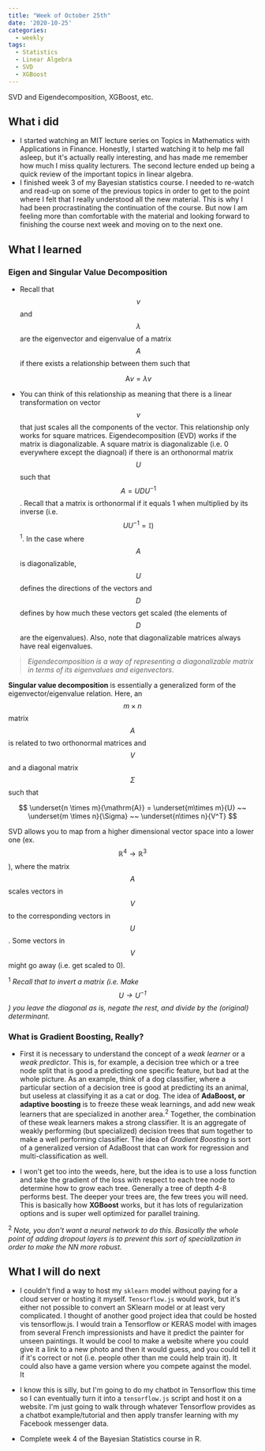 ```yaml
---
title: "Week of October 25th"
date: '2020-10-25'
categories:
  - weekly
tags:
  - Statistics
  - Linear Algebra
  - SVD
  - XGBoost
---
```


SVD and Eigendecomposition, XGBoost, etc.

## What i did

- I started watching an MIT lecture series on Topics in Mathematics with Applications in Finance. Honestly, I started watching it to help me fall asleep, but it's actually really interesting, and has made me remember how much I miss quality lecturers. The second lecture ended up being a quick review of the important topics in linear algebra.
- I finished week 3 of my Bayesian statistics course. I needed to re-watch and read-up on some of the previous topics in order to get to the point where I felt that I really understood all the new material. This is why I had been procrastinating the continuation of the course. But now I am feeling more than comfortable with the material and looking forward to finishing the course next week and moving on to the next one.

## What I learned

### Eigen and Singular Value Decomposition

- Recall that $$v$$ and $$\lambda$$ are the eigenvector and eigenvalue of a matrix $$A$$ if there exists a relationship between them such that

  $$
  \mathrm{A}v = \lambda v
  $$

- You can think of this relationship as meaning that there is a linear transformation on vector $$v$$ that just scales all the components of the vector. This relationship only works for square matrices. Eigendecomposition (EVD) works if the matrix is diagonalizable. A square matrix is diagonalizable (i.e. 0 everywhere except the diagnoal) if there is an orthonormal matrix $$U$$ such that $$A = U D U^{-1}$$. Recall that a matrix is orthonormal if it equals 1 when multiplied by its inverse (i.e. $$UU^{-1} = \mathbb{I})$$ <sup>1</sup>. In the case where $$A$$ is diagonalizable, $$U$$ defines the directions of the vectors and $$D$$ defines by how much these vectors get scaled (the elements of $$D$$ are the eigenvalues). Also, note that diagonalizable matrices always have real eigenvalues.

>*Eigendecomposition is a way of representing a diagonalizable matrix in terms of its eigenvalues and eigenvectors*.

**Singular value decomposition** is essentially a generalized form of the eigenvector/eigenvalue relation. Here, an $$m \times n$$ matrix $$A$$ is related to two orthonormal matrices and $$V$$ and a diagonal matrix $$\Sigma$$ such that

$$
\underset{n \times m}{\mathrm{A}} =  \underset{m\times m}{U} ~~
\underset{m \times n}{\Sigma} ~~ \underset{n\times n}{V^T}
$$

SVD allows you to map from a higher dimensional vector space into a lower one (ex. $$\mathbb{R}^4 \rightarrow \mathbb{R}^3$$), where the matrix $$A$$ scales vectors in $$V$$ to the corresponding vectors in $$U$$. Some vectors in $$V$$ might go away (i.e. get scaled to 0).

<sup>1</sup> *Recall that to invert a matrix (i.e. Make $$U \rightarrow U^{-1}$$) you leave the diagonal as is, negate the rest, and divide by the (original) determinant.*

### What is Gradient Boosting, Really?

- First it is necessary to understand the concept of a *weak learner* or a *weak predictor*. This is, for example, a decision tree which or a tree node split that is good a predicting one specific feature, but bad at the whole picture. As an example, think of a dog classifier, where a particular section of a decision tree is good at predicting its an animal, but useless at classifying it as a cat or dog. The idea of **AdaBoost, or adaptive boosting** is to freeze these weak learnings, and add new weak learners that are specialized in another area.<sup>2</sup> Together, the combination of these weak learners makes a strong classifier. It is an aggregate of weakly performing (but specialized) decision trees that sum together to make a well performing classifier. The idea of *Gradient Boosting* is sort of a generalized version of AdaBoost that can work for regression and multi-classification as well.

- I won't get too into the weeds, here, but the idea is to use a loss function and take the gradient of the loss with respect to each tree node to determine how to grow each tree. Generally a tree of depth 4-8 performs best. The deeper your trees are, the few trees you will need. This is basically how **XGBoost** works, but it has lots of regularization options and is super well optimized for parallel training.

<sup>2</sup> *Note, you don't want a neural network to do this. Basically the whole point of adding dropout layers is to prevent this sort of specialization in order to make the NN more robust.*

## What I will do next

- I couldn't find a way to host my `sklearn` model without paying for a cloud server or hosting it myself. `Tensorflow.js` would work, but it's either not possible to convert an SKlearn model or at least very complicated. I thought of another good project idea that could be hosted vis tensorflow.js. I would train a Tensorflow or KERAS model with images from several French impressionists and have it predict the painter for unseen paintings. It would be cool to make a website where you could give it a link to a new photo and then it would guess, and you could tell it if it's correct or not (i.e. people other than me could help train it). It could also have a game version where you compete against the model. It

- I know this is silly, but I'm going to do my chatbot in Tensorflow this time so I can eventually turn it into a `tensorflow.js` script and host it on a website. I'm just going to walk through whatever Tensorflow provides as a chatbot example/tutorial and then apply transfer learning with my Facebook messenger data.

- Complete week 4 of the Bayesian Statistics course in R.
